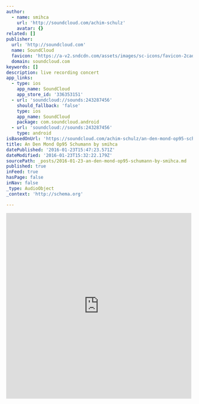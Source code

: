 ```yaml
---
author:
  - name: smihca
    url: 'http://soundcloud.com/achim-schulz'
    avatar: {}
related: []
publisher:
  url: 'http://soundcloud.com'
  name: SoundCloud
  favicon: 'https://a-v2.sndcdn.com/assets/images/sc-icons/favicon-2cadd14b.ico'
  domain: soundcloud.com
keywords: []
description: live recording concert
app_links:
  - type: ios
    app_name: SoundCloud
    app_store_id: '336353151'
  - url: 'soundcloud://sounds:243287456'
    should_fallback: 'false'
    type: ios
    app_name: SoundCloud
    package: com.soundcloud.android
  - url: 'soundcloud://sounds:243287456'
    type: android
isBasedOnUrl: 'https://soundcloud.com/achim-schulz/an-den-mond-op95-schumann-1'
title: An Den Mond Op95 Schumann by smihca
datePublished: '2016-01-23T15:47:23.571Z'
dateModified: '2016-01-23T15:32:22.179Z'
sourcePath: _posts/2016-01-23-an-den-mond-op95-schumann-by-smihca.md
published: true
inFeed: true
hasPage: false
inNav: false
_type: AudioObject
_context: 'http://schema.org'

---
```

<iframe src="https://cdn.embedly.com/widgets/media.html?src=https%3A%2F%2Fw.soundcloud.com%2Fplayer%2F%3Fvisual%3Dtrue%26url%3Dhttp%253A%252F%252Fapi.soundcloud.com%252Ftracks%252F243287456%26show_artwork%3Dtrue&amp;url=https%3A%2F%2Fsoundcloud.com%2Fachim-schulz%2Fan-den-mond-op95-schumann-1&amp;image=http%3A%2F%2Fi1.sndcdn.com%2Fartworks-000144184036-xj52li-t500x500.jpg&amp;key=b7d04c9b404c499eba89ee7072e1c4f7&amp;type=text%2Fhtml&amp;schema=soundcloud" width="500" height="500" scrolling="no" frameborder="0" allowfullscreen="allowfullscreen" style=""></iframe>